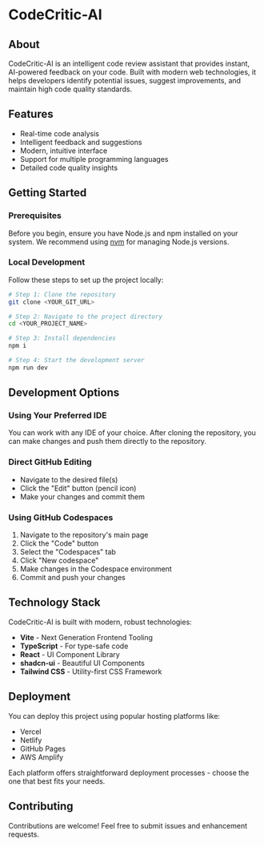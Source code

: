 # CodeCritic-AI

## About

CodeCritic-AI is an intelligent code review assistant that provides instant, AI-powered feedback on your code. Built with modern web technologies, it helps developers identify potential issues, suggest improvements, and maintain high code quality standards.

## Features

- Real-time code analysis
- Intelligent feedback and suggestions
- Modern, intuitive interface
- Support for multiple programming languages
- Detailed code quality insights

## Getting Started

### Prerequisites

Before you begin, ensure you have Node.js and npm installed on your system. We recommend using [nvm](https://github.com/nvm-sh/nvm#installing-and-updating) for managing Node.js versions.

### Local Development

Follow these steps to set up the project locally:

```sh
# Step 1: Clone the repository
git clone <YOUR_GIT_URL>

# Step 2: Navigate to the project directory
cd <YOUR_PROJECT_NAME>

# Step 3: Install dependencies
npm i

# Step 4: Start the development server
npm run dev
```

## Development Options

### Using Your Preferred IDE

You can work with any IDE of your choice. After cloning the repository, you can make changes and push them directly to the repository.

### Direct GitHub Editing

- Navigate to the desired file(s)
- Click the "Edit" button (pencil icon)
- Make your changes and commit them

### Using GitHub Codespaces

1. Navigate to the repository's main page
2. Click the "Code" button
3. Select the "Codespaces" tab
4. Click "New codespace"
5. Make changes in the Codespace environment
6. Commit and push your changes

## Technology Stack

CodeCritic-AI is built with modern, robust technologies:

- **Vite** - Next Generation Frontend Tooling
- **TypeScript** - For type-safe code
- **React** - UI Component Library
- **shadcn-ui** - Beautiful UI Components
- **Tailwind CSS** - Utility-first CSS Framework

## Deployment

You can deploy this project using popular hosting platforms like:

- Vercel
- Netlify
- GitHub Pages
- AWS Amplify

Each platform offers straightforward deployment processes - choose the one that best fits your needs.

## Contributing

Contributions are welcome! Feel free to submit issues and enhancement requests.